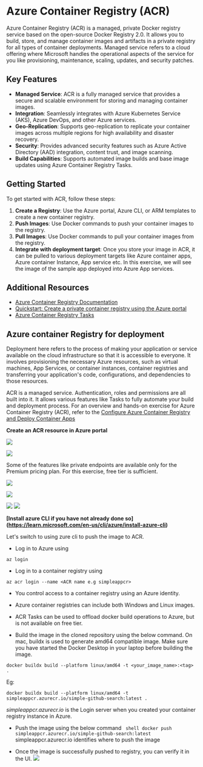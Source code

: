 # Azure Container Registry (ACR)

Azure Container Registry (ACR) is a managed, private Docker registry service based on the open-source Docker Registry 2.0. It allows you to build, store, and manage container images and artifacts in a private registry for all types of container deployments. Managed service refers to a cloud offering where Microsoft handles the operational aspects of the service for you like provisioning, maintenance, scaling, updates, and security patches.

## Key Features

- **Managed Service**: ACR is a fully managed service that provides a secure and scalable environment for storing and managing container images.
- **Integration**: Seamlessly integrates with Azure Kubernetes Service (AKS), Azure DevOps, and other Azure services.
- **Geo-Replication**: Supports geo-replication to replicate your container images across multiple regions for high availability and disaster recovery.
- **Security**: Provides advanced security features such as Azure Active Directory (AAD) integration, content trust, and image scanning.
- **Build Capabilities**: Supports automated image builds and base image updates using Azure Container Registry Tasks.


## Getting Started

To get started with ACR, follow these steps:
1. **Create a Registry**: Use the Azure portal, Azure CLI, or ARM templates to create a new container registry.
2. **Push Images**: Use Docker commands to push your container images to the registry.
3. **Pull Images**: Use Docker commands to pull your container images from the registry.
4. **Integrate with deployment target**: Once you store your image in ACR, it can be pulled to various deployment targets like Azure container apps, Azure container Instance, App service etc. In this exercise, we will see the image of the sample app deployed into Azure App services.

## Additional Resources

- [Azure Container Registry Documentation](https://learn.microsoft.com/en-us/azure/container-registry/)
- [Quickstart: Create a private container registry using the Azure portal](https://learn.microsoft.com/en-us/azure/container-registry/container-registry-get-started-portal)
- [Azure Container Registry Tasks](https://learn.microsoft.com/en-us/azure/container-registry/container-registry-tasks-overview)

## Azure container Registry for deployment

Deployment here refers to the process of making your application or service available on the cloud infrastructure so that it is accessible to everyone. It involves provisioning the necessary Azure resources, such as virtual machines, App Services, or container instances, container registries and transferring your application's code, configurations, and dependencies to those resources.

ACR is a managed service. Authentication, roles and permissions are all built into it. It allows various features like Tasks to fully automate your build and deployment process. For an overview and hands-on exercise for Azure Container Registry (ACR), refer to the [Configure Azure Container Registry and Deploy Container Apps](https://learn.microsoft.com/en-gb/training/modules/configure-azure-container-registry-container-app-deployments/)

**Create an ACR resource in Azure portal**

![](images/2-acr.png)

![](images/2-create_cr.png)

Some of the features like private endpoints are available only for the Premium pricing plan. For this exercise, free tier is sufficient.

![](images/2-networking_cr.png)

![](images/2-encryption_cr.png)

![](images/2-review_cr.png)
![](images/2-repositories.png)

**[Install azure CLI if you have not already done so] (https://learn.microsoft.com/en-us/cli/azure/install-azure-cli)**

Let's switch to using zure cli to push the image to ACR.

- Log in to Azure using
```shell
az login
```

- Log in to a container registry using
```shell
az acr login --name <ACR name e.g simpleappcr>
```

- You control access to a container registry using an Azure identity.

- Azure container registries can include both Windows and Linux images.

- ACR Tasks can be used to offload docker build operations to Azure, but is not available on free tier.

- Build the image in the cloned repository using the below command.
On mac, buildx is used to generate amd64 compatible image.
Make sure you have started the Docker Desktop in your laptop before building the image.
```shell
docker buildx build --platform linux/amd64 -t <your_image_name>:<tag> .
```

Eg:
```shell
docker buildx build --platform linux/amd64 -t simpleappcr.azurecr.io/simple-github-search:latest .
```
*simpleappcr.azurecr.io* is the Login server when you created your container registry instance in Azure.

- Push the image using the below command
``` shell docker push simpleappcr.azurecr.io/simple-github-search:latest```
simpleappcr.azurecr.io identifies where to push the image

- Once the image is successfully pushed to registry, you can verify it in the UI.
![](images/2-image_in_reg.png)
